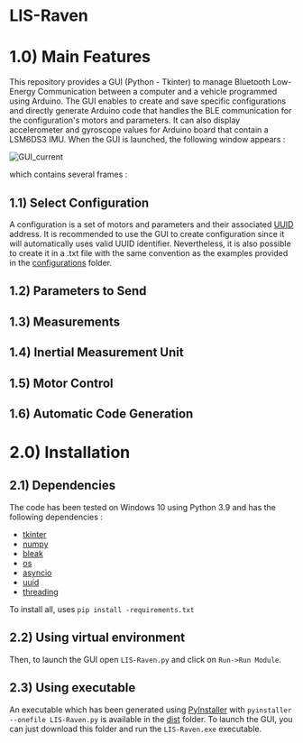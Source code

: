 # LIS-Raven

# 1.0) Main Features
This repository provides a GUI (Python - Tkinter) to manage Bluetooth Low-Energy Communication between a computer and a vehicle programmed using Arduino. The GUI enables to create and save specific configurations and directly generate Arduino code that handles the BLE communication for the configuration's motors and parameters. It can also display accelerometer and gyroscope values for Arduino board that contain a LSM6DS3 IMU. When the GUI is launched, the following window appears :

![GUI_current](https://user-images.githubusercontent.com/78551150/221360210-f3093f3c-de08-47b3-9cea-7bf30539ac4f.png)

which contains several frames :

## 1.1) Select Configuration
A configuration is a set of motors and parameters and their associated [UUID](https://en.wikipedia.org/wiki/Universally_unique_identifier) address. It is recommended to use the GUI to create configuration since it will automatically uses valid UUID identifier. Nevertheless, it is also possible to create it in a .txt file with the same convention as the examples provided in the [configurations](configurations) folder.

## 1.2) Parameters to Send

## 1.3) Measurements

## 1.4) Inertial Measurement Unit

## 1.5) Motor Control

## 1.6) Automatic Code Generation

# 2.0) Installation
## 2.1) Dependencies
The code has been tested on Windows 10 using Python 3.9 and has the following dependencies :
- [tkinter](https://docs.python.org/3/library/tkinter.html)
- [numpy](https://pypi.org/project/numpy/)
- [bleak](https://pypi.org/project/bleak/)
- [os](https://docs.python.org/3/library/os.html)
- [asyncio](https://docs.python.org/3/library/asyncio.html)
- [uuid](https://docs.python.org/3/library/uuid.html)
- [threading](https://docs.python.org/3/library/threading.html)

To install all, uses ```pip install -requirements.txt```

## 2.2) Using virtual environment

Then, to launch the GUI open ```LIS-Raven.py``` and click on ```Run->Run Module```.

## 2.3) Using executable

An executable which has been generated using [PyInstaller](https://pypi.org/project/pyinstaller/) with ```pyinstaller --onefile LIS-Raven.py``` is available in the [dist](dist) folder. To launch the GUI, you can just download this folder and run the ```LIS-Raven.exe``` executable.
